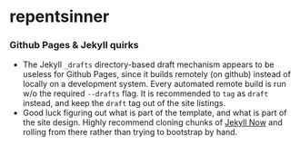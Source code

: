 # repentsinner

### Github Pages & Jekyll quirks

* The Jekyll `_drafts` directory-based draft mechanism appears to be useless for Github Pages, since it builds remotely (on github) instead of locally on a development system. Every automated remote build is run w/o the required `--drafts` flag. It is recommended to `tag` as `draft` instead, and keep the `draft` tag out of the site listings.
* Good luck figuring out what is part of the template, and what is part of the site design. Highly recommend cloning chunks of [Jekyll Now](https://github.com/barryclark/jekyll-now) and rolling from there rather than trying to bootstrap by hand.
